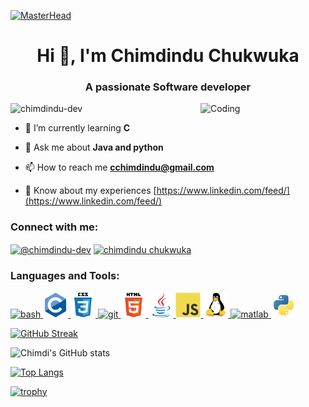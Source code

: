 [![MasterHead](https://i.pinimg.com/originals/4b/55/80/4b5580d373c276359bcbd2c263922982.jpg)](https://github.com/Chimdindu-dev)
<h1 align="center">Hi 👋, I'm Chimdindu Chukwuka</h1>
<h3 align="center">A passionate Software developer</h3>
<img align="right" alt="Coding" width="200" src="https://media.istockphoto.com/vectors/teenage-girk-working-on-computer-in-classroom-vector-id1150453750?k=20&m=1150453750&s=612x612&w=0&h=1_UuOCVWdUbtJ09MKzBSXZrK65MmzEZq7rzLSi4WKDU=">


<p align="left"> <img src="https://komarev.com/ghpvc/?username=chimdindu-dev&label=Profile%20views&color=0e75b6&style=flat" alt="chimdindu-dev" /> </p>

- 🌱 I’m currently learning **C**

- 💬 Ask me about **Java and python**

- 📫 How to reach me **cchimdindu@gmail.com**

- 📄 Know about my experiences [https://www.linkedin.com/feed/](https://www.linkedin.com/feed/)

<h3 align="left">Connect with me:</h3>
<p align="left">
<a href="https://codepen.io/@chimdindu-dev" target="blank"><img align="center" src="https://raw.githubusercontent.com/rahuldkjain/github-profile-readme-generator/master/src/images/icons/Social/codepen.svg" alt="@chimdindu-dev" height="30" width="40" /></a>
<a href="https://linkedin.com/in/chimdindu chukwuka" target="blank"><img align="center" src="https://raw.githubusercontent.com/rahuldkjain/github-profile-readme-generator/master/src/images/icons/Social/linked-in-alt.svg" alt="chimdindu chukwuka" height="30" width="40" /></a>
</p>

<h3 align="left">Languages and Tools:</h3>
<p align="left"> <a href="https://www.gnu.org/software/bash/" target="_blank" rel="noreferrer"> <img src="https://www.vectorlogo.zone/logos/gnu_bash/gnu_bash-icon.svg" alt="bash" width="40" height="40"/> </a> <a href="https://www.cprogramming.com/" target="_blank" rel="noreferrer"> <img src="https://raw.githubusercontent.com/devicons/devicon/master/icons/c/c-original.svg" alt="c" width="40" height="40"/> </a> <a href="https://www.w3schools.com/css/" target="_blank" rel="noreferrer"> <img src="https://raw.githubusercontent.com/devicons/devicon/master/icons/css3/css3-original-wordmark.svg" alt="css3" width="40" height="40"/> </a> <a href="https://git-scm.com/" target="_blank" rel="noreferrer"> <img src="https://www.vectorlogo.zone/logos/git-scm/git-scm-icon.svg" alt="git" width="40" height="40"/> </a> <a href="https://www.w3.org/html/" target="_blank" rel="noreferrer"> <img src="https://raw.githubusercontent.com/devicons/devicon/master/icons/html5/html5-original-wordmark.svg" alt="html5" width="40" height="40"/> </a> <a href="https://www.java.com" target="_blank" rel="noreferrer"> <img src="https://raw.githubusercontent.com/devicons/devicon/master/icons/java/java-original.svg" alt="java" width="40" height="40"/> </a> <a href="https://developer.mozilla.org/en-US/docs/Web/JavaScript" target="_blank" rel="noreferrer"> <img src="https://raw.githubusercontent.com/devicons/devicon/master/icons/javascript/javascript-original.svg" alt="javascript" width="40" height="40"/> </a> <a href="https://www.linux.org/" target="_blank" rel="noreferrer"> <img src="https://raw.githubusercontent.com/devicons/devicon/master/icons/linux/linux-original.svg" alt="linux" width="40" height="40"/> </a> <a href="https://www.mathworks.com/" target="_blank" rel="noreferrer"> <img src="https://upload.wikimedia.org/wikipedia/commons/2/21/Matlab_Logo.png" alt="matlab" width="40" height="40"/> </a> <a href="https://www.python.org" target="_blank" rel="noreferrer"> <img src="https://raw.githubusercontent.com/devicons/devicon/master/icons/python/python-original.svg" alt="python" width="40" height="40"/> </a> </p>


[![GitHub Streak](http://github-readme-streak-stats.herokuapp.com?user=Chimdindu-dev&theme=tokyonight&hide_border=false&border_radius=4.1&date_format=j%20M%5B%20Y%5D)](https://git.io/streak-stats)

![Chimdi's GitHub stats](https://github-readme-stats.vercel.app/api?username=chimdindu-dev&theme=tokyonight&show_icons=true)

[![Top Langs](https://github-readme-stats.vercel.app/api/top-langs/?username=Chimdindu-dev&layout=compact&theme=tokyonight&show_icons=true)](https://github.com/anuraghazra/github-readme-stats)

[![trophy](https://github-profile-trophy.vercel.app/?username=Chimdindu-dev&theme=tokyonight)](https://github.com/Chimdindu-dev/github-profile-trophy)
